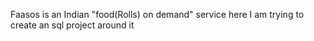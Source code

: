 Faasos is an Indian "food(Rolls) on demand" service
here I am trying to create an sql project around it
